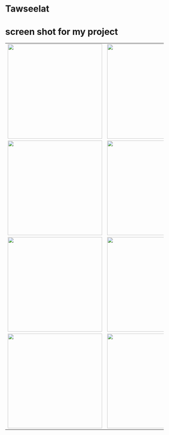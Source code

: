 # Tawseelat 
# screen shot for my project

<table>
  <tr>
    <td><img src="screenshot/page_1.jpeg"  height=300></td>
    <td><img src="screenshot/page_2.jpeg"  height=300></td>
    <td><img src="screenshot/page_3.jpeg"  height=300></td>
    <td><img src="screenshot/page_4.jpeg"  height=300></td>
  </tr>
   <tr>
    <td><img src="screenshot/page_5.jpeg"  height=300></td>
    <td><img src="screenshot/page_6.jpeg"  height=300></td>
    <td><img src="screenshot/page_7.jpeg"  height=300></td>
    <td><img src="screenshot/page_8.jpeg"  height=300></td>
  </tr>
    <tr>
    <td><img src="screenshot/page_9.jpeg"  height=300></td>
    <td><img src="screenshot/page_10.jpeg"  height=300></td>
    <td><img src="screenshot/page_11.jpeg"  height=300></td>
    <td><img src="screenshot/page_12.jpeg"  height=300></td>
  </tr>
    <tr>
    <td><img src="screenshot/page_13.jpeg"  height=300></td>
    <td><img src="screenshot/page_14.jpeg"  height=300></td>
    <td><img src="screenshot/page_15.jpeg"  height=300></td>
    <td><img src="screenshot/page_16.jpeg"  height=300></td>
  </tr>
 </table>
